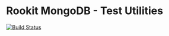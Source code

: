 Rookit MongoDB - Test Utilities
==============================
[![Build Status](https://travis-ci.org/JPDSousa/rookit-mongodb-test.svg?branch=master)](https://travis-ci.org/JPDSousa/rookit-mongodb-test)
